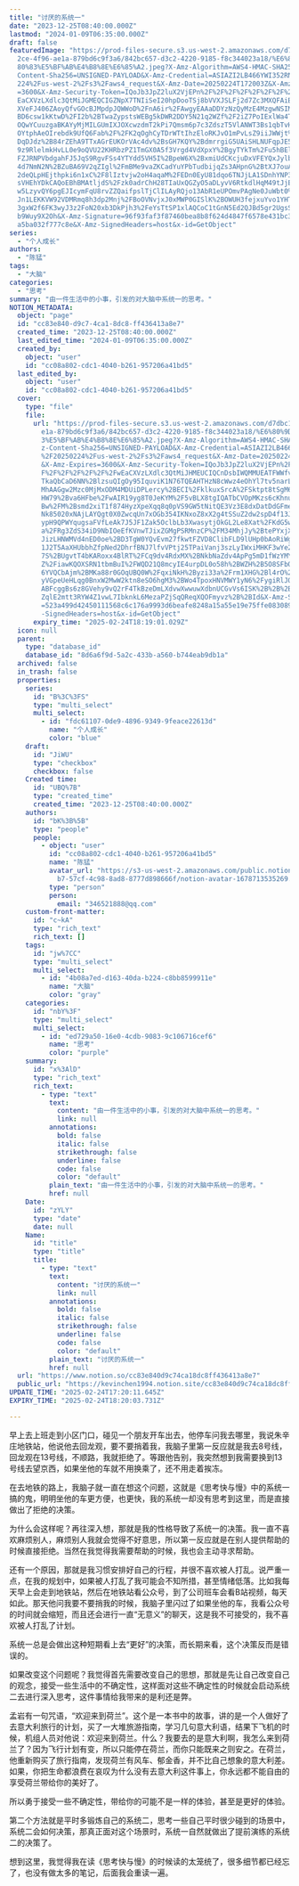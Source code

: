 ```yaml
---
title: "讨厌的系统一"
date: "2023-12-25T08:40:00.000Z"
lastmod: "2024-01-09T06:35:00.000Z"
draft: false
featuredImage: "https://prod-files-secure.s3.us-west-2.amazonaws.com/d7dbc101-8\
  2ce-4f96-ae1a-879bd6c9f3a6/842bc657-d3c2-4220-9185-f8c344023a18/%E6%80%9D%E8%\
  80%83%E5%BF%AB%E4%B8%8E%E6%85%A2.jpeg?X-Amz-Algorithm=AWS4-HMAC-SHA256&X-Amz-\
  Content-Sha256=UNSIGNED-PAYLOAD&X-Amz-Credential=ASIAZI2LB466YWI352RN%2F20250\
  224%2Fus-west-2%2Fs3%2Faws4_request&X-Amz-Date=20250224T172003Z&X-Amz-Expires\
  =3600&X-Amz-Security-Token=IQoJb3JpZ2luX2VjEPn%2F%2F%2F%2F%2F%2F%2F%2F%2F%2Fw\
  EaCXVzLXdlc3QtMiJGMEQCIGZNpX7TNIiSeI20hpDooTSj8bVVXJSLFj2d7Zc3MXQFAiB2xHqpGXp\
  XVeFJ406ZAoyQfvGOcBJMpdpJQWWoD%2FnA6ir%2FAwgyEAAaDDYzNzQyMzE4MzgwNSIMEU2wXPvN\
  BD6csw1kKtwD%2FI2b%2BTwaZypstsWEBg5kDWR2DDY5N21q2WZf%2F2iZ7PoIExlWa4TCAS%2F4r\
  OQwYCuuzgaBKAYyMjMILGUmIXJOXcwzdmT2kPi7Qmsm6p7c3ZdszT5VlANWT3Bs1qbTvHxhlo%2FC\
  OYtphAeOIrebdk9UfQ6Fab%2F%2FK2qOghCyTDrWTtIhzEloRKJvO1mPvLsZ9iiJWWjt%2BZ3NadE\
  DqDJdz%2B84rZEhA9TTxAGrEUKOrVAc4dv%2BsGH7KQY%2BdmrrgiG5UAiSHLNUFqpJE5tBRbIWoJ\
  9z9RlelmkHvLL0e9oQVU22KHRbzPZ1TmGX0A5f3Vrgd4VdXpxY%2BgyTYkTm%2Fu5hBElxUmHk%2B\
  FZJRNPVbdgahFJ5JqS9RgvFSs4YTYdd5VH5I%2BpeW6X%2BxmiUdCKcjuDxVFEYQxJylbzzNqewwM\
  4d7NmN2N%2BZuBA69V2qZIgl%2FmBMe9vaZKCadYuYPbTudbijqZs3AHpnG%2BtXJ7ouANUd5X%2F\
  2deQLpHEjthpki6n1xC%2F8lIztvjw2oH4aqaM%2FEDn0EyU81dqo6TNJjLA1SDnhYNP3ulSbEQ6t\
  sVHEhYDkCAQoEBhBMAtljdS%2Fzk0adrChH28TIaUxQGZyO5aDLyvV6RtkdlHqM49tJjEAQ1mb6zA\
  w5LzyvQY6pgEJIcymFqU8rvZZQaifpslTjClILAyRQjo13AbR1eUPOmvPAgNe0JuWbt0%2FPUQPJ0\
  Jn1LEKKVW92VDMRmq8h3dp2Mnj%2FBoOVNvjxJ0xMWP0GISlK%2BOWUH3fejxuYvo1YHTiGtGv3ub\
  3gxW2f6FK3wyJ3z2FoN20xb3DkPjh3%2FeYsTtSP1xlAQCoC1tGnN5Ed2QJBd5gr2UgsSs0swE1zE\
  b9Wuy9X2Oh&X-Amz-Signature=96f93faf3f87460bea8b8f624d4847f6578e431bc3d8e83e51\
  a5ba032f777c8e&X-Amz-SignedHeaders=host&x-id=GetObject"
series:
  - "个人成长"
authors:
  - "陈猛"
tags:
  - "大脑"
categories:
  - "思考"
summary: "由一件生活中的小事，引发的对大脑中系统一的思考。"
NOTION_METADATA:
  object: "page"
  id: "cc83e840-d9c7-4ca1-8dc8-ff436413a8e7"
  created_time: "2023-12-25T08:40:00.000Z"
  last_edited_time: "2024-01-09T06:35:00.000Z"
  created_by:
    object: "user"
    id: "cc08a802-cdc1-4040-b261-957206a41bd5"
  last_edited_by:
    object: "user"
    id: "cc08a802-cdc1-4040-b261-957206a41bd5"
  cover:
    type: "file"
    file:
      url: "https://prod-files-secure.s3.us-west-2.amazonaws.com/d7dbc101-82ce-4f96-a\
        e1a-879bd6c9f3a6/842bc657-d3c2-4220-9185-f8c344023a18/%E6%80%9D%E8%80%8\
        3%E5%BF%AB%E4%B8%8E%E6%85%A2.jpeg?X-Amz-Algorithm=AWS4-HMAC-SHA256&X-Am\
        z-Content-Sha256=UNSIGNED-PAYLOAD&X-Amz-Credential=ASIAZI2LB466XCPD7EBC\
        %2F20250224%2Fus-west-2%2Fs3%2Faws4_request&X-Amz-Date=20250224T171901Z\
        &X-Amz-Expires=3600&X-Amz-Security-Token=IQoJb3JpZ2luX2VjEPn%2F%2F%2F%2\
        F%2F%2F%2F%2F%2F%2FwEaCXVzLXdlc3QtMiJHMEUCIQCnDsbIWQMMUEATFWWfvrfFcPbS9\
        TkaQbCaD6NN%2BlzsuQIgOy95IquviK1N76TQEAHTHzN8cWwz4eOhYl7tv5narLkq%2FwMI\
        MhAAGgw2Mzc0MjMxODM4MDUiDPLercy%2BECI%2FklkuxSrcA%2FSktpt8tSgM6FNSpIUBG\
        HW79%2Bva6HFbe%2FwAIR19yg8T0JeKYM%2F5vBLX8tgIQATbCVOpMKzs6cKhnuD7SL4EAf\
        Bw%2FM%2Bsmd2xiT1f874HyzXpeXqq8q0pVS9GW5tNitQE3Vz3E8dxDatDdGFmerJUk0doU\
        Nk85020xNAjLAYQgt0X0ZwcqUn7xOGb354IKNxoZ8xX2g4tSSuZ2dw2spD4f13JEMAo0CRz\
        ypH9QPWYqugsaFVfLeAk7J5JF1Zak5OclbLb3XwasytjOkGL2Le8Xat%2FKdG5wdgZZVoit\
        a%2FRg3ZdS34iD9NbIOeEfKVnwTJixZGMgPSRMnzCP%2FM34MhjJy%2BtePYxjXy6GYvl2n\
        JizLHNWMVd4nED0oe%2BD3TgW0YQvEvm27fkwtFZVD8ClibFLD9lUHp0bAoRiWgKBWlpIqu\
        1J2T5AaXHUbbhZfpNed2DhrfBNJ7lfvVPtj25TPaiVanj3szLyIWxiMHKF3wYe2xqplxKU7\
        7S%2BUgvtT4bKARoxx4BlRT%2FCq9dv4RdxMX%2BNkbNaZdv4ApPg5mD1fWzYMYUimn3TOz\
        Z%2FiawKQOXSRN1tbmBuI%2FWQD21Q8mcyIE4urpDL0o58h%2BWZH%2B5O8SFbOgCjfsN7x\
        6YVQCbAjm%2BMKa88r0GOqUBQ0W%2FqxiNkH%2Byzi33a%2Frm1XHG%2Bl4rO%2F5P6i0mq\
        yVGpeUeHLqg0BnxW2MwW2ktn8eSO6hgM3%2BWo4TpoxHNVMWY1yN6%2FygiRlJQWAdoorNm\
        ABFcggBs6z8GVehy9vQ2rF4TkBzeDmLXdvwXwwuwXdbnUCGvVs6ISK%2B%2B%2Bvif0K4f2\
        ZqlE2mtt3RYW4Z1vwL7IbknkL6MezaPZjSqQReqXQOFmyvz%2B%2BId&X-Amz-Signature\
        =523a499d42450111568c6c176a9993d6beafe8248a15a55e19e75ffe08308924&X-Amz\
        -SignedHeaders=host&x-id=GetObject"
      expiry_time: "2025-02-24T18:19:01.029Z"
  icon: null
  parent:
    type: "database_id"
    database_id: "8d6a6f9d-5a2c-433b-a560-b744eab9db1a"
  archived: false
  in_trash: false
  properties:
    series:
      id: "B%3C%3FS"
      type: "multi_select"
      multi_select:
        - id: "fdc61107-0de9-4896-9349-9feace22613d"
          name: "个人成长"
          color: "blue"
    draft:
      id: "JiWU"
      type: "checkbox"
      checkbox: false
    Created time:
      id: "UBQ%7B"
      type: "created_time"
      created_time: "2023-12-25T08:40:00.000Z"
    authors:
      id: "bK%3B%5B"
      type: "people"
      people:
        - object: "user"
          id: "cc08a802-cdc1-4040-b261-957206a41bd5"
          name: "陈猛"
          avatar_url: "https://s3-us-west-2.amazonaws.com/public.notion-static.com/775523\
            b7-57cf-4c98-8ad8-8777d898666f/notion-avatar-1678713535269.png"
          type: "person"
          person:
            email: "346521888@qq.com"
    custom-front-matter:
      id: "c~kA"
      type: "rich_text"
      rich_text: []
    tags:
      id: "jw%7CC"
      type: "multi_select"
      multi_select:
        - id: "4b08a7ed-d163-40da-b224-c8bb8599911e"
          name: "大脑"
          color: "gray"
    categories:
      id: "nbY%3F"
      type: "multi_select"
      multi_select:
        - id: "ed729a50-16e0-4cdb-9083-9c106716cef6"
          name: "思考"
          color: "purple"
    summary:
      id: "x%3AlD"
      type: "rich_text"
      rich_text:
        - type: "text"
          text:
            content: "由一件生活中的小事，引发的对大脑中系统一的思考。"
            link: null
          annotations:
            bold: false
            italic: false
            strikethrough: false
            underline: false
            code: false
            color: "default"
          plain_text: "由一件生活中的小事，引发的对大脑中系统一的思考。"
          href: null
    Date:
      id: "zYLY"
      type: "date"
      date: null
    Name:
      id: "title"
      type: "title"
      title:
        - type: "text"
          text:
            content: "讨厌的系统一"
            link: null
          annotations:
            bold: false
            italic: false
            strikethrough: false
            underline: false
            code: false
            color: "default"
          plain_text: "讨厌的系统一"
          href: null
  url: "https://www.notion.so/cc83e840d9c74ca18dc8ff436413a8e7"
  public_url: "https://kevinchen1994.notion.site/cc83e840d9c74ca18dc8ff436413a8e7"
UPDATE_TIME: "2025-02-24T17:20:11.645Z"
EXPIRY_TIME: "2025-02-24T18:20:03.731Z"

---
```

<link rel="stylesheet" href="https://cdn.jsdelivr.net/npm/katex@0.16.2/dist/katex.min.css" integrity="sha384-bYdxxUwYipFNohQlHt0bjN/LCpueqWz13HufFEV1SUatKs1cm4L6fFgCi1jT643X" crossorigin="anonymous">


早上去上班走到小区门口，碰见一个朋友开车出去，他停车问我去哪里，我说朱辛庄地铁站，他说他去回龙观，要不要捎着我，我脑子里第一反应就是我去8号线，回龙观在13号线，不顺路，我就拒绝了。等跟他告别，我突然想到我需要换到13号线去望京西，如果坐他的车就不用换乘了，还不用走着挨冻。


在去地铁的路上，我脑子就一直在想这个问题，这就是《思考快与慢》中的系统一搞的鬼，明明坐他的车更方便，也更快，我的系统一却没有思考到这里，而是直接做出了拒绝的决策。


为什么会这样呢？再往深入想，那就是我的性格导致了系统一的决策。我一直不喜欢麻烦别人，麻烦别人我就会觉得不好意思，所以第一反应就是在别人提供帮助的时候直接拒绝。当然在我觉得我需要帮助的时候，我也会主动寻求帮助。


还有一个原因，那就是我习惯安排好自己的行程，并很不喜欢被人打乱。说严重一点，在我的规划中，如果被人打乱了我可能会不知所措，甚至情绪低落。比如我每天早上会走到地铁站，然后在地铁站看公众号，到了公司班车会看B站视频，每天如此。那天他问我要不要捎我的时候，我脑子里闪过了如果坐他的车，我看公众号的时间就会缩短，而且还会进行一直“无意义”的聊天，这是我不可接受的，我不喜欢被人打乱了计划。


系统一总是会做出这种短期看上去“更好”的决策，而长期来看，这个决策反而是错误的。


如果改变这个问题呢？我觉得首先需要改变自己的思想，那就是先让自己改变自己的观念，接受一些生活中的不确定性，这样面对这些不确定性的时候就会启动系统二去进行深入思考，这件事情给我带来的是利还是弊。


孟岩有一句咒语，“欢迎来到荷兰”。这个是一本书中的故事，讲的是一个人做好了去意大利旅行的计划，买了一大堆旅游指南，学习几句意大利语，结果下飞机的时候，机组人员对他说：欢迎来到荷兰。什么？我要去的是意大利啊，我怎么来到荷兰了？因为飞行计划有变，所以只能停在荷兰，而你只能既来之则安之。在荷兰，他重新购买了旅行指南，发现荷兰有风车、郁金香，并不比自己想象的意大利差。如果，你把生命都浪费在哀叹为什么没有去意大利这件事上，你永远都不能自由的享受荷兰带给你的美好了。


所以勇于接受一些不确定性，带给你的可能不是一样的体验，甚至是更好的体验。


第二个方法就是平时多锻炼自己的系统二，思考一些自己平时很少碰到的场景中，系统二会如何决策，那真正面对这个场景时，系统一自然就做出了提前演练的系统二的决策了。


想到这里，我觉得我在读《思考快与慢》的时候读的太笼统了，很多细节都已经忘了，也没有做太多的笔记，后面我会重读一遍。

